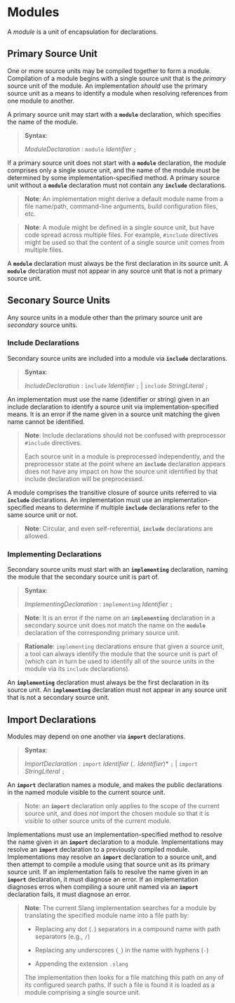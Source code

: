 Modules
=======

A _module_ is a unit of encapsulation for declarations.

Primary Source Unit
-------------------

One or more source units may be compiled together to form a module.
Compilation of a module begins with a single source unit that is the _primary_ source unit of the module.
An implementation *should* use the primary source unit as a means to identify a module when resolving references from one module to another.

A primary source unit may start with a **`module`** declaration, which specifies the name of the module.

> **Syntax**:
>
> _ModuleDeclaration_ : `module` _Identifier_ `;`

If a primary source unit does not start with a **`module`** declaration, the module comprises only a single source unit, and the name of the module must be determined by some implementation-specified method.
A primary source unit without a **`module`** declaration must not contain any **`include`** declarations.

> **Note**: An implementation might derive a default module name from a file name/path, command-line arguments, build configuration files, etc.

> **Note**: A module might be defined in a single source unit, but have code spread across multiple files.
> For example, `#include` directives might be used so that the content of a single source unit comes from multiple files.

A **`module`** declaration must always be the first declaration in its source unit.
A **`module`** declaration must not appear in any source unit that is not a primary source unit.

Seconary Source Units
--------------------

Any source units in a module other than the primary source unit are _secondary_ source units.

### Include Declarations

Secondary source units are included into a module via **`include`** declarations.

> **Syntax**:
>
> _IncludeDeclaration_ :
>     `include` _Identifier_ `;`
>   | `include` _StringLiteral_ `;`

An implementation must use the name (identifier or string) given in an include declaration to identify a source unit via implementation-specified means.
It is an error if the name given in a source unit matching the given name cannot be identified.

> **Note**: Include declarations should not be confused with preprocessor `#include` directives.
>
> Each source unit in a module is preprocessed independently, and the preprocessor state at the point where an **`include`** declaration appears does not have any impact on how the source unit identified by that include declaration will be preprocessed.

A module comprises the transitive closure of source units referred to via **`include`** declarations.
An implementation must use an implementation-specified means to determine if multiple **`include`** declarations refer to the same source unit or not.

> **Note**: Circular, and even self-referential, **`include`** declarations are allowed.

### Implementing Declarations

Secondary source units must start with an **`implementing`** declaration, naming the module that the secondary source unit is part of.

> **Syntax**:
>
> _ImplementingDeclaration_ :
>     `implementing` _Identifier_ `;`


> **Note**: It is an error if the name on an **`implementing`** declaration in a secondary source unit does not match the name on the **`module`** declaration of the corresponding primary source unit.

> **Rationale**: `implementing` declarations ensure that given a source unit, a tool can always identify the module that the source unit is part of (which can in turn be used to identify all of the source units in the module via its `include` declarations).

An **`implementing`** declaration must always be the first declaration in its source unit.
An **`implementing`** declaration must not appear in any source unit that is not a secondary source unit.


Import Declarations
-------------------

Modules may depend on one another via **`import`** declarations.

> **Syntax**:
>
> _ImportDeclaration_ :
>     `import` _Identifier_ (`.` _Identifier_)* `;`
>   | `import` _StringLiteral_ `;`

An **`import`** declaration names a module, and makes the public declarations in the named module visible to the current source unit.

> Note: an **`import`** declaration only applies to the scope of the current source unit, and does *not* import the chosen module so that it is visible to other source units of the current module.

Implementations must use an implementation-specified method to resolve the name given in an **`import`** declaration to a module.
Implementations may resolve an **`import`** declaration to a previously compiled module.
Implementations may resolve an **`import`** declaration to a source unit, and then attempt to compile a module using that source unit as its primary source unit.
If an implementation fails to resolve the name given in an **`import`** declaration, it must diagnose an error.
If an implementation diagnoses erros when compiling a soure unit named via an **`import`** declaration fails, it must diagnose an error.

> **Note**: The current Slang implementation searches for a module by translating the specified module name into a file path by:
>
> * Replacing any dot (`.`) separators in a compound name with path separators (e.g., `/`)
>
> * Replacing any underscores (`_`) in the name with hyphens (`-`)
>
> * Appending the extension `.slang`
>
> The implementation then looks for a file matching this path on any of its configured search paths.
> If such a file is found it is loaded as a module comprising a single source unit.



























